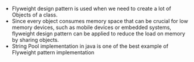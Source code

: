 - Flyweight design pattern is used when we need to create a lot of Objects of a class. 
- Since every object consumes memory space that can be crucial for low memory devices, such as mobile devices or embedded systems, flyweight design pattern can be applied to reduce the load on memory by sharing objects. 
- String Pool implementation in java is one of the best example of Flyweight pattern implementation
